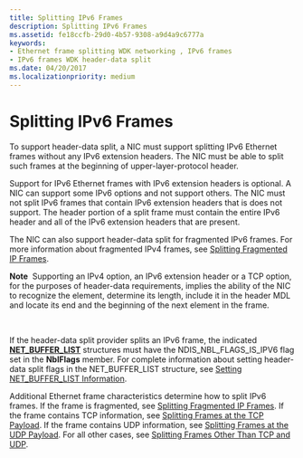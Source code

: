 ```yaml
---
title: Splitting IPv6 Frames
description: Splitting IPv6 Frames
ms.assetid: fe18ccfb-29d0-4b57-9308-a9d4a9c6777a
keywords:
- Ethernet frame splitting WDK networking , IPv6 frames
- IPv6 frames WDK header-data split
ms.date: 04/20/2017
ms.localizationpriority: medium
---
```


# Splitting IPv6 Frames





To support header-data split, a NIC must support splitting IPv6 Ethernet frames without any IPv6 extension headers. The NIC must be able to split such frames at the beginning of upper-layer-protocol header.

Support for IPv6 Ethernet frames with IPv6 extension headers is optional. A NIC can support some IPv6 options and not support others. The NIC must not split IPv6 frames that contain IPv6 extension headers that is does not support. The header portion of a split frame must contain the entire IPv6 header and all of the IPv6 extension headers that are present.

The NIC can also support header-data split for fragmented IPv6 frames. For more information about fragmented IPv4 frames, see [Splitting Fragmented IP Frames](splitting-fragmented-ip-frames.md).

**Note**  Supporting an IPv4 option, an IPv6 extension header or a TCP option, for the purposes of header-data requirements, implies the ability of the NIC to recognize the element, determine its length, include it in the header MDL and locate its end and the beginning of the next element in the frame.

 

If the header-data split provider splits an IPv6 frame, the indicated [**NET\_BUFFER\_LIST**](https://msdn.microsoft.com/library/windows/hardware/ff568388) structures must have the NDIS\_NBL\_FLAGS\_IS\_IPV6 flag set in the **NblFlags** member. For complete information about setting header-data split flags in the NET\_BUFFER\_LIST structure, see [Setting NET\_BUFFER\_LIST Information](setting-net-buffer-list-information.md).

Additional Ethernet frame characteristics determine how to split IPv6 frames. If the frame is fragmented, see [Splitting Fragmented IP Frames](splitting-fragmented-ip-frames.md). If the frame contains TCP information, see [Splitting Frames at the TCP Payload](splitting-frames-at-the-tcp-payload.md). If the frame contains UDP information, see [Splitting Frames at the UDP Payload](splitting-frames-at-the-udp-payload.md). For all other cases, see [Splitting Frames Other Than TCP and UDP](splitting-frames-other-than-tcp-and-udp.md).

 

 





